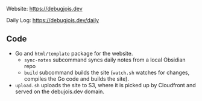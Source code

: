Website: https://debugjois.dev

Daily Log: https://debugjois.dev/daily

## Code
* Go and `html/template` package for the website.
  * `sync-notes` subcommand syncs daily notes from a local Obsidian repo
  * `build` subcommand builds the site (`watch.sh` watches for changes, compiles the Go code and builds the site).
* `upload.sh` uploads the site to S3, where it is picked up by Cloudfront and served on the debujois.dev domain.
